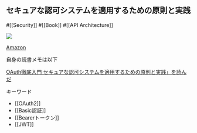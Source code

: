 ## セキュアな認可システムを適用するための原則と実践

#[[Security]] #[[Book]] #[[API Architecture]]

![](https://m.media-amazon.com/images/I/51CaA7dryjL._SX394_BO1,204,203,200_.jpg)

[Amazon](https://amzn.asia/d/1diCznE)

自身の読書メモは以下

[OAuth徹底入門 セキュアな認可システムを適用するための原則と実践」を読んだ](https://boykush.github.io/diaries/read-oauth2-in-action/)

キーワード
- [[OAuth2]]
- [[Basic認証]]
- [[Bearerトークン]]
- [[JWT]]